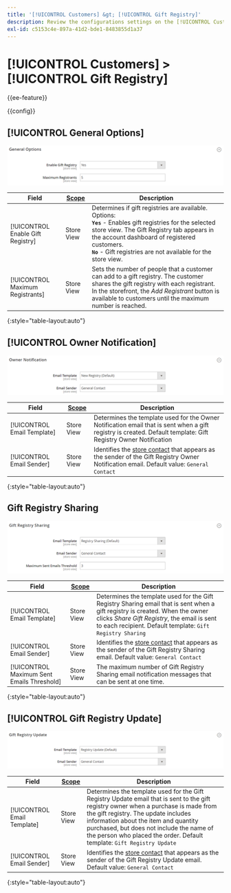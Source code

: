 ```yaml
---
title: '[!UICONTROL Customers] &gt; [!UICONTROL Gift Registry]'
description: Review the configurations settings on the [!UICONTROL Customers] &gt; [!UICONTROL Gift Registry] page of the Commerce Admin.
exl-id: c5153c4e-897a-41d2-bde1-8483855d1a37
---
```

# [!UICONTROL Customers] > [!UICONTROL Gift Registry]

{{ee-feature}}

{{config}}

## [!UICONTROL General Options]

![General Options](./assets/gift-registry-general-options.png)<!-- zoom -->

<!-- [General Options](https://docs.magento.com/user-guide/marketing/gift-registry-configure.html) -->

|Field|[Scope](../../getting-started/websites-stores-views.md#scope-settings)|Description|
|--- |--- |--- |
|[!UICONTROL Enable Gift Registry]|Store View|Determines if gift registries are available. Options: <br/>**`Yes`** - Enables gift registries for the selected store view. The Gift Registry tab appears in the account dashboard of registered customers. <br/>**`No`** - Gift registries are not available for the store view.|
|[!UICONTROL Maximum Registrants]|Store View|Sets the number of people that a customer can add to a gift registry. The customer shares the gift registry with each registrant. In the storefront, the _Add Registrant_ button is available to customers until the maximum number is reached.|

{:style="table-layout:auto"}

## [!UICONTROL Owner Notification]

![Owner Notification](./assets/gift-registry-owner-notification.png)<!-- zoom -->

<!-- [Owner Notification](https://docs.magento.com/user-guide/marketing/gift-registry-configure.html) -->

|Field|[Scope](../../getting-started/websites-stores-views.md#scope-settings)|Description|
|--- |--- |--- |
|[!UICONTROL Email Template]|Store View|Determines the template used for the Owner Notification email that is sent when a gift registry is created. Default template: Gift Registry Owner Notification|
|[!UICONTROL Email Sender]|Store View|Identifies the [store contact](../../getting-started/store-details.md#store-email-addresses) that appears as the sender of the Gift Registry Owner Notification email. Default value: `General Contact`|

{:style="table-layout:auto"}

## Gift Registry Sharing

![Gift Registry Sharing](./assets/gift-registry-gift-registry-sharing.png)<!-- zoom -->

<!-- Gift Registry Sharing](https://docs.magento.com/user-guide/marketing/gift-registry-configure.html) -->

|Field|[Scope](../../getting-started/websites-stores-views.md#scope-settings)|Description|
|--- |--- |--- |
|[!UICONTROL Email Template]|Store View|Determines the template used for the Gift Registry Sharing email that is sent when a gift registry is created. When the owner clicks _Share Gift Registry_, the email is sent to each recipient. Default template: `Gift Registry Sharing`|
|[!UICONTROL Email Sender]|Store View|Identifies the [store contact](../../getting-started/store-details.md#store-email-addresses) that appears as the sender of the Gift Registry Sharing email. Default value: `General Contact`|
|[!UICONTROL Maximum Sent Emails Threshold]|Store View|The maximum number of Gift Registry Sharing email notification messages that can be sent at one time.|

{:style="table-layout:auto"}

## [!UICONTROL Gift Registry Update]

![Gift Registry Update](./assets/gift-registry-gift-registry-update.png)<!-- zoom -->

<!-- [Gift Registry Update](https://docs.magento.com/user-guide/marketing/gift-registry-configure.html) -->

|Field|[Scope](../../getting-started/websites-stores-views.md#scope-settings)|Description|
|--- |--- |--- |
|[!UICONTROL Email Template]|Store View|Determines the template used for the Gift Registry Update email that is sent to the gift registry owner when a purchase is made from the gift registry. The update includes information about the item and quantity purchased, but does not include the name of the person who placed the order. Default template: `Gift Registry Update`|
|[!UICONTROL Email Sender]|Store View|Identifies the [store contact](../../getting-started/store-details.md#store-email-addresses) that appears as the sender of the Gift Registry Update email. Default value: `General Contact`|

{:style="table-layout:auto"}
